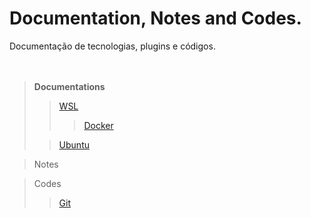 # Documentation, Notes and Codes.
Documentação de tecnologias, plugins e códigos.
<br />
<br />
<br />

> **Documentations**
> 
> > [WSL](wsl/wsl.md)
> > > [Docker](wsl/docker/docker.md)
> 
> > [Ubuntu](ubuntu/ubuntu.md)

> Notes

> Codes
>  > [Git](git/git.md)
